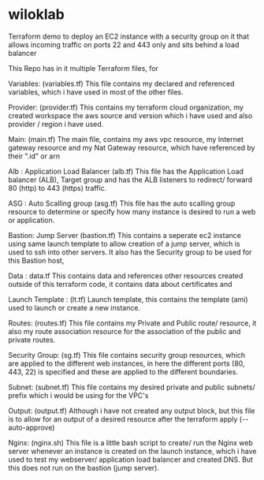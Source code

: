# wiloklab
Terraform demo to deploy an EC2 instance with a security group on it that allows incoming traffic on ports 22 and 443 only and sits behind a load balancer

This Repo has in it multiple Terraform files, for

Variables: (variables.tf)
This file contains my declared and referenced variables, which i have used in most of the other files.

Provider: (provider.tf)
This contains my terraform cloud organization, my created workspace the aws source and version which i have used and also provider / region i have used.

Main: (main.tf)
The main file, contains my aws vpc resource, my Internet gateway resource and my Nat Gateway resource, which have referenced by their ".id" or arn  

Alb : Application Load Balancer (alb.tf)
This file has the Application Load balancer (ALB), Target group and has the ALB listeners to redirect/ forward 80 (http) to 443 (https) traffic.

ASG : Auto Scalling group (asg.tf)
This file has the auto scalling group resource to determine or specify how many instance is desired to run a web or application.

Bastion: Jump Server (bastion.tf)
This contains a seperate ec2 instance using same launch template to allow creation of a jump server, which is used to ssh into other servers.
It also has the Security group to be used for this Bastion host, 

Data : data.tf
This contains data and references other resources created outside of this terraform code, it contains data about certificates and 

Launch Template : (lt.tf)
Launch template, this contains the template (ami) used to launch or create a new instance.

Routes: (routes.tf)
This file contains my Private and Public route/ resource, it also my route association resource for the association of the public and private routes.

Security Group: (sg.tf)
This file contains security group resources, which are applied to the different web instances, in here the different ports (80, 443, 22) is specified and these are applied to the different boundaries.

Subnet: (subnet.tf)
This file contains my desired private and public subnets/ prefix which i would be using for the VPC's

Output: (output.tf)
Although i have not created any output block, but this file is to allow for an output of a desired resource after the terraform apply (--auto-approve)

Nginx: (nginx.sh)
This file is a little bash script to create/ run the Nginx web server whenever an instance is created on the launch instance, which i have used to test my webserver/ application load balancer and created DNS. But this does not run on the bastion (jump server).